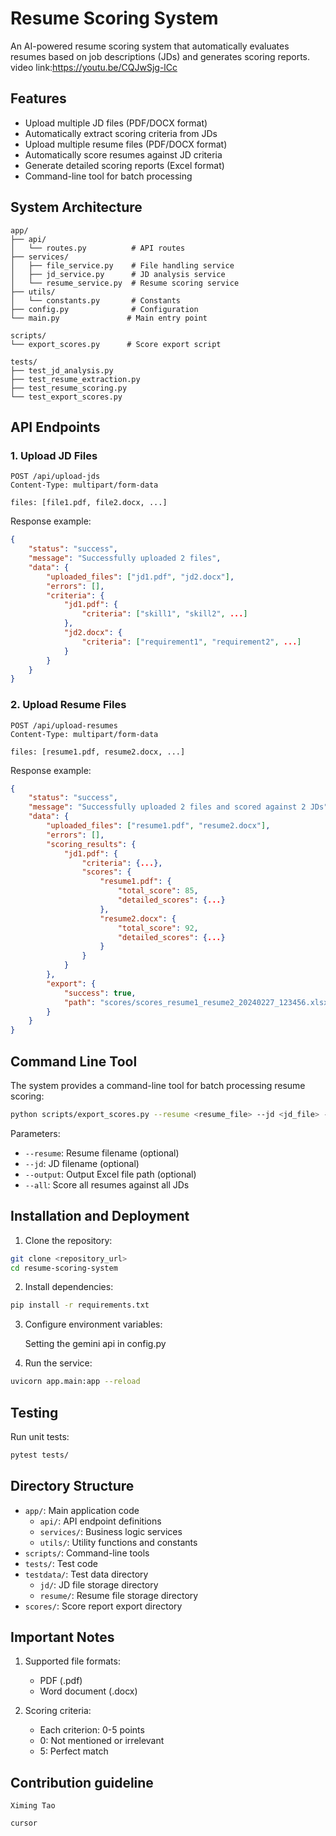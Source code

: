 # Resume Scoring System

An AI-powered resume scoring system that automatically evaluates resumes based on job descriptions (JDs) and generates scoring reports.
video link:https://youtu.be/CQJwSjg-lCc

## Features

- Upload multiple JD files (PDF/DOCX format)
- Automatically extract scoring criteria from JDs
- Upload multiple resume files (PDF/DOCX format)
- Automatically score resumes against JD criteria
- Generate detailed scoring reports (Excel format)
- Command-line tool for batch processing

## System Architecture

```
app/
├── api/
│   └── routes.py          # API routes
├── services/
│   ├── file_service.py    # File handling service
│   ├── jd_service.py      # JD analysis service
│   └── resume_service.py  # Resume scoring service
├── utils/
│   └── constants.py       # Constants
├── config.py              # Configuration
└── main.py               # Main entry point

scripts/
└── export_scores.py      # Score export script

tests/
├── test_jd_analysis.py
├── test_resume_extraction.py
├── test_resume_scoring.py
└── test_export_scores.py
```

## API Endpoints

### 1. Upload JD Files

```http
POST /api/upload-jds
Content-Type: multipart/form-data

files: [file1.pdf, file2.docx, ...]
```

Response example:

```json
{
    "status": "success",
    "message": "Successfully uploaded 2 files",
    "data": {
        "uploaded_files": ["jd1.pdf", "jd2.docx"],
        "errors": [],
        "criteria": {
            "jd1.pdf": {
                "criteria": ["skill1", "skill2", ...]
            },
            "jd2.docx": {
                "criteria": ["requirement1", "requirement2", ...]
            }
        }
    }
}
```

### 2. Upload Resume Files

```http
POST /api/upload-resumes
Content-Type: multipart/form-data

files: [resume1.pdf, resume2.docx, ...]
```

Response example:

```json
{
    "status": "success",
    "message": "Successfully uploaded 2 files and scored against 2 JDs",
    "data": {
        "uploaded_files": ["resume1.pdf", "resume2.docx"],
        "errors": [],
        "scoring_results": {
            "jd1.pdf": {
                "criteria": {...},
                "scores": {
                    "resume1.pdf": {
                        "total_score": 85,
                        "detailed_scores": {...}
                    },
                    "resume2.docx": {
                        "total_score": 92,
                        "detailed_scores": {...}
                    }
                }
            }
        },
        "export": {
            "success": true,
            "path": "scores/scores_resume1_resume2_20240227_123456.xlsx"
        }
    }
}
```

## Command Line Tool

The system provides a command-line tool for batch processing resume scoring:

```bash
python scripts/export_scores.py --resume <resume_file> --jd <jd_file> --output <output_path>
```

Parameters:

- `--resume`: Resume filename (optional)
- `--jd`: JD filename (optional)
- `--output`: Output Excel file path (optional)
- `--all`: Score all resumes against all JDs

## Installation and Deployment

1. Clone the repository:

```bash
git clone <repository_url>
cd resume-scoring-system
```

2. Install dependencies:

```bash
pip install -r requirements.txt
```

3. Configure environment variables:

   Setting the gemini api in config.py
4. Run the service:

```bash
uvicorn app.main:app --reload
```

## Testing

Run unit tests:

```bash
pytest tests/
```

## Directory Structure

- `app/`: Main application code
  - `api/`: API endpoint definitions
  - `services/`: Business logic services
  - `utils/`: Utility functions and constants
- `scripts/`: Command-line tools
- `tests/`: Test code
- `testdata/`: Test data directory
  - `jd/`: JD file storage directory
  - `resume/`: Resume file storage directory
- `scores/`: Score report export directory

## Important Notes

1. Supported file formats:

   - PDF (.pdf)
   - Word document (.docx)
2. Scoring criteria:

   - Each criterion: 0-5 points
   - 0: Not mentioned or irrelevant
   - 5: Perfect match

## Contribution guideline

    Ximing Tao

    cursor
